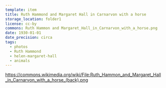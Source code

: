 ```yaml
---
template: item
title: Ruth Hammond and Margaret Hall in Carnarvon with a horse
storage_location: folder1
license: cc-by
commons: Ruth Hammon and Margaret_Hall_in_Carnarvon_with_a_horse.png
date: 1930-01-01
date_precision: circa
tags:
  - photos
  - Ruth Hammond
  - helen-margaret-hall
  - animals
---
```


https://commons.wikimedia.org/wiki/File:Ruth_Hammon_and_Margaret_Hall_in_Carnarvon_with_a_horse_(back).png
